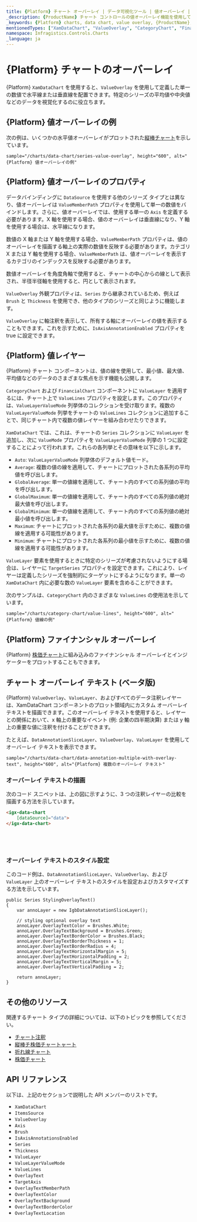 ```yaml
---
title: {Platform} チャート オーバーレイ | データ可視化ツール | 値オーバーレイ | インフラジスティックス
_description: {ProductName} チャート コントロールの値オーバーレイ機能を使用して、単一の数値に水平線または垂直線を配置します。{ProductName} グラフ タイプについて説明します。
_keywords: {Platform} charts, data chart, value overlay, {ProductName}, Infragistics, {Platform} チャート, データ チャート, 値オーバーレイ, インフラジスティックス
mentionedTypes: ["XamDataChart", "ValueOverlay", "CategoryChart", "FinancialChart"]
namespace: Infragistics.Controls.Charts
_language: ja
---
```


# {Platform} チャートのオーバーレイ

{Platform} `XamDataChart` を使用すると、`ValueOverlay` を使用して定義した単一の数値で水平線または垂直線を配置できます。特定のシリーズの平均値や中央値などのデータを視覚化するのに役立ちます。

## {Platform} 値オーバーレイの例

次の例は、いくつかの水平値オーバーレイがプロットされた[縦棒チャート](../types/column-chart.md)を示しています。

`sample="/charts/data-chart/series-value-overlay", height="600", alt="{Platform} 値オーバーレイの例"`


<div class="divider--half"></div>

## {Platform} 値オーバーレイのプロパティ

データバインディングに `DataSource` を使用する他のシリーズ タイプとは異なり、値オーバーレイは `ValueMemberPath` プロパティを使用して単一の数値をバインドします。さらに、値オーバーレイでは、使用する単一の `Axis` を定義する必要があります。X 軸を使用する場合、値のオーバーレイは垂直線になり、Y 軸を使用する場合は、水平線になります。

数値の X 軸または Y 軸を使用する場合、`ValueMemberPath` プロパティは、値のオーバーレイを描画する軸上の実際の数値を反映する必要があります。カテゴリ X または Y 軸を使用する場合、`ValueMemberPath` は、値オーバーレイを表示するカテゴリのインデックスを反映する必要があります。

数値オーバーレイを角度角軸で使用すると、チャートの中心からの線として表示され、半径半径軸を使用すると、円として表示されます。

`ValueOverlay` 外観プロパティは、`Series` から継承されているため、例えば `Brush` と `Thickness` を使用でき、他のタイプのシリーズと同じように機能します。

`ValueOverlay` に軸注釈を表示して、所有する軸にオーバーレイの値を表示することもできます。これを示すために、`IsAxisAnnotationEnabled` プロパティを true に設定できます。

## {Platform} 値レイヤー

{Platform} チャート コンポーネントは、値の線を使用して、最小値、最大値、平均値などのデータのさまざまな焦点を示す機能も公開します。

`CategoryChart` および `FinancialChart` コンポーネントに `ValueLayer` を適用するには、チャート上で `ValueLines` プロパティを設定します。このプロパティは、`ValueLayerValueMode` 列挙体のコレクションを受け取ります。複数の `ValueLayerValueMode` 列挙をチャートの `ValueLines` コレクションに追加することで、同じチャート内で複数の値レイヤーを組み合わせたりできます。

`XamDataChart` では、これは、チャートの `Series` コレクションに `ValueLayer` を追加し、次に `ValueMode` プロパティを `ValueLayerValueMode` 列挙の 1 つに設定することによって行われます。これらの各列挙とその意味を以下に示します。

- `Auto`: `ValueLayerValueMode` 列挙体のデフォルト値モード。
- `Average`: 複数の値の線を適用して、チャートにプロットされた各系列の平均値を呼び出します。
- `GlobalAverage`: 単一の値線を適用して、チャート内のすべての系列値の平均を呼び出します。
- `GlobalMaximum`: 単一の値線を適用して、チャート内のすべての系列値の絶対最大値を呼び出します。
- `GlobalMinimum`: 単一の値線を適用して、チャート内のすべての系列値の絶対最小値を呼び出します。
- `Maximum`: チャートにプロットされた各系列の最大値を示すために、複数の値線を適用する可能性があります。
- `Minimum`: チャートにプロットされた各系列の最小値を示すために、複数の値線を適用する可能性があります。

`ValueLayer` 要素を使用するときに特定のシリーズが考慮されないようにする場合は、レイヤーに `TargetSeries` プロパティを設定できます。これにより、レイヤーは定義したシリーズを強制的にターゲットにするようになります。単一の `XamDataChart` 内に必要な数の `ValueLayer` 要素を含めることができます。

次のサンプルは、`CategoryChart` 内のさまざまな `ValueLines` の使用法を示しています。

`sample="/charts/category-chart/value-lines", height="600", alt="{Platform} 値線の例"`

<div class="divider--half"></div>

## {Platform} ファイナンシャル オーバーレイ

{Platform} [株価チャート](../types/stock-chart.md)に組み込みのファイナンシャル オーバーレイとインジケーターをプロットすることもできます。

## チャート オーバーレイ テキスト (ベータ版)

{Platform} `ValueOverlay`、`ValueLayer`、およびすべてのデータ注釈レイヤーは、XamDataChart コンポーネントのプロット領域内にカスタム オーバーレイ テキストを描画できます。このオーバーレイ テキストを使用すると、レイヤーとの関係において、x 軸上の重要なイベント (例: 企業の四半期決算) または y 軸上の重要な値に注釈を付けることができます。

たとえば、`DataAnnotationSliceLayer`、`ValueOverlay`、`ValueLayer` を使用してオーバーレイ テキストを表示できます。

`sample="/charts/data-chart/data-annotation-multiple-with-overlay-text", height="600", alt="{Platform} 複数のオーバーレイ テキスト"`

### オーバーレイ テキストの描画

次のコード スニペットは、上の図に示すように、3 つの注釈レイヤーの比較を描画する方法を示しています。

<div class="divider--half"></div>

```html
<igx-data-chart
    [dataSource]="data">
</igx-data-chart>
```

```tsx

```

```html

```

```ts

```

```razor

```

### オーバーレイ テキストのスタイル設定

このコード例は、`DataAnnotationSliceLayer`、`ValueOverlay`、および `ValueLayer` 上のオーバーレイ テキストのスタイルを設定およびカスタマイズする方法を示しています。

<div class="divider--half"></div>

```razor
public Series StylingOverlayText()
{
    var annoLayer = new IgbDataAnnotationSliceLayer();

    // styling optional overlay text 
    annoLayer.OverlayTextColor = Brushes.White;
    annoLayer.OverlayTextBackground = Brushes.Green;
    annoLayer.OverlayTextBorderColor = Brushes.Black;
    annoLayer.OverlayTextBorderThickness = 1;
    annoLayer.OverlayTextBorderRadius = 4;
    annoLayer.OverlayTextHorizontalMargin = 5;
    annoLayer.OverlayTextHorizontalPadding = 2;
    annoLayer.OverlayTextVerticalMargin = 5;
    annoLayer.OverlayTextVerticalPadding = 2;

    return annoLayer;
}
```

## その他のリソース

関連するチャート タイプの詳細については、以下のトピックを参照してください。

- [チャート注釈](chart-annotations.md)
- [縦棒チ株価チャートャート](../types/area-chart.md)
- [折れ線チャート](../types/line-chart.md)
- [株価チャート](../types/stock-chart.md)

## API リファレンス

以下は、上記のセクションで説明した API メンバーのリストです。

- `XamDataChart`
- `ItemsSource`
- `ValueOverlay`
- `Axis`
- `Brush`
- `IsAxisAnnotationsEnabled`
- `Series`
- `Thickness`
- `ValueLayer`
- `ValueLayerValueMode`
- `ValueLines`
- `OverlayText`
- `TargetAxis`
- `OverlayTextMemberPath`
- `OverlayTextColor`
- `OverlayTextBackground`
- `OverlayTextBorderColor`
- `OverlayTextLocation`
